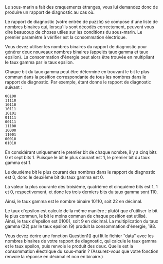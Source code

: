 
Le sous-marin a fait des craquements étranges, vous lui demandez donc de produire un rapport de diagnostic au cas où.

Le rapport de diagnostic (votre entrée de puzzle) se compose d'une liste de nombres binaires qui, lorsqu'ils sont décodés 
correctement, peuvent vous dire beaucoup de choses utiles sur les conditions du sous-marin. Le premier paramètre à vérifier est la consommation électrique.

Vous devez utiliser les nombres binaires du rapport de diagnostic pour générer deux nouveaux nombres binaires (appelés taux gamma et taux epsilon). 
La consommation d'énergie peut alors être trouvée en multipliant le taux gamma par le taux epsilon.

Chaque bit du taux gamma peut être déterminé en trouvant le bit le plus commun dans la position correspondante de tous les nombres dans le rapport de diagnostic. 
Par exemple, étant donné le rapport de diagnostic suivant :

    00100
    11110
    10110
    10111
    10101
    01111
    00111
    11100
    10000
    11001
    00010
    01010

En considérant uniquement le premier bit de chaque nombre, il y a cinq bits 0 et sept bits 1. 
Puisque le bit le plus courant est 1, le premier bit du taux gamma est 1.

Le deuxième bit le plus courant des nombres dans le rapport de diagnostic est 0, donc le deuxième bit du taux gamma est 0.

La valeur la plus courante des troisième, quatrième et cinquième bits est 1, 1 et 0, respectivement, et donc les trois 
derniers bits du taux gamma sont 110.

Ainsi, le taux gamma est le nombre binaire 10110, soit 22 en décimal.

Le taux d'epsilon est calculé de la même manière ; plutôt que d'utiliser le bit le plus commun, le bit le moins commun 
de chaque position est utilisé. Ainsi, le taux d'epsilon est 01001, soit 9 en décimal. La multiplication du taux gamma (22) par le taux epsilon (9) produit la consommation d'énergie, 198.

Vous devez écrire une fonction Question1() qui lit le fichier "data" avec les nombres binaires de votre rapport de diagnostic, qui calcule le taux gamma et le taux epsilon, puis renvoie le produit des deux.
Quelle est la consommation électrique du sous-marin ? (Assurez-vous que votre fonction renvoie la réponse en décimal et non en binaire.)